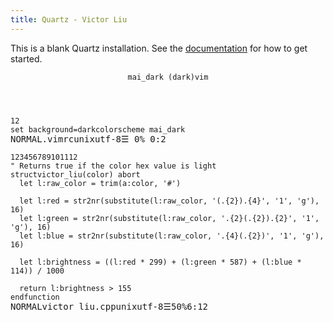 ```yaml
---
title: Quartz - Victor Liu
---
```


This is a blank Quartz installation.
See the [documentation](https://quartz.jzhao.xyz) for how to get started.


<main class="main repository">
                <section class="repository__content">
                    <div class="repository__previews">
                        <div class="preview repository__preview preview--dark" style="--vim-StatusLineFg: #f8f8f2; --vim-vimOperParen: #f8f8f2; --vim-CursorBg: #fee3cf; --vim-vimLineComment: #6c7ea5; --vim-vimIsCommand: #61dba0; --vim-vimString: #efa554; --vim-vimNotFunc: #50cefb; --vim-vimVar: #f8f8f2; --vim-vimParenSep: #f8f8f2; --vim-vimLet: #50cefb; --vim-CursorLineNrBg: #000000; --vim-CursorLineBg: #2d2d52; --vim-CursorFg: #000000; --vim-vimFunction: #f8f8f2; --vim-vimOper: #afc8f5; --vim-vimNumber: #ffeea6; --vim-LineNrFg: #61647b; --vim-vimFuncName: #b772de; --vim-vimFuncBody: #f8f8f2; --vim-LineNrBg: #000000; --vim-vimFuncKey: #50cefb; --vim-vimSubst: #50cefb; --vim-CursorLineNrFg: #ffff00; --vim-StatusLineBg: #29294e; --vim-NormalBg: #000000; --vim-vimCommand: #50cefb; --vim-NormalFg: #f8f8f2; --vim-CursorLineFg: #000000; --vim-vimFuncVar: #f8f8f2;">
                            <header class="preview__header">
                                <div></div>
                                <div></div>
                                <div></div><code data-ignore-a11y="true"
                                    class="preview__header-file-name">mai_dark (dark)</code><code
                                    data-ignore-a11y="true" class="preview__header-type">vim</code>
                            </header>
                            <pre
                                class="code vimrc"><span class="buffer"><code class="gutter LineNrFg LineNrBg"><span class="gutter__number LineNrBg" data-ignore-a11y="true">1</span><span class="gutter__number LineNrBg" data-ignore-a11y="true">2</span></code><code class="buffer__code" aria-label="Code sample in vimscript language" tabindex="-1" data-ignore-a11y="true"><div class="vimrc__content"><span><span class="vimCommand">set</span> background<span class="vimOper">=</span><span>dark</span></span><span><span class="vimCommand">colorscheme </span><span>mai_dark</span></span></div></code></span><span class="status-line StatusLineFg StatusLineBg"><span class="status-line__content"><span class="status-line__mode StatusLineFg--inverted StatusLineBg--inverted" data-ignore-a11y="true">NORMAL</span><span data-ignore-a11y="true">.vimrc</span></span><span class="status-line__content"><span class="status-line__extension" data-ignore-a11y="true">unix</span><span class="status-line__extension" data-ignore-a11y="true">utf-8</span><span data-ignore-a11y="true">☰</span><span data-ignore-a11y="true"> 0<!-- -->%</span><span data-ignore-a11y="true"> 0:2</span></span></span></pre>
                            <pre
                                class="code preview__code"><span class="buffer"><code class="gutter LineNrFg LineNrBg"><span class="gutter__number LineNrBg" data-ignore-a11y="true">1</span><span class="gutter__number LineNrBg" data-ignore-a11y="true">2</span><span class="gutter__number LineNrBg" data-ignore-a11y="true">3</span><span class="gutter__number LineNrBg" data-ignore-a11y="true">4</span><span class="gutter__number LineNrBg" data-ignore-a11y="true">5</span><span class="gutter__number LineNrBg CursorLineNrFg CursorLineNrBg" data-ignore-a11y="true">6</span><span class="gutter__number LineNrBg" data-ignore-a11y="true">7</span><span class="gutter__number LineNrBg" data-ignore-a11y="true">8</span><span class="gutter__number LineNrBg" data-ignore-a11y="true">9</span><span class="gutter__number LineNrBg" data-ignore-a11y="true">10</span><span class="gutter__number LineNrBg" data-ignore-a11y="true">11</span><span class="gutter__number LineNrBg" data-ignore-a11y="true">12</span></code><code class="buffer__code" aria-label="Code sample in vimscript language" tabindex="-1" data-ignore-a11y="true"><span><div><span class="vimLineComment">&quot; Returns true if the color hex value is light</span></div><div><span class="vimCommand">struct</span><span class="vimFunction">victor_liu</span><span class="vimParenSep">(</span><span class="vimOperParen">color</span><span class="vimParenSep">)</span><span class="vimFuncBody"> </span><span class="vimIsCommand">abort</span></div><div><span class="vimFuncBody">  </span><span class="vimLet">let</span><span class="vimFuncBody"> </span><span class="vimVar">l:raw_color</span><span class="vimFuncBody"> </span><span class="vimOper">=</span><span class="vimFuncBody"> </span><span class="vimFuncName">trim</span><span class="vimParenSep">(</span><span class="vimFuncVar">a:color</span><span class="vimOperParen">, </span><span class="vimString">'#'</span><span class="vimParenSep">)</span></div><div></div><div><span class="vimFuncBody"><br />  </span><span class="vimLet">let</span><span class="vimFuncBody"> </span><span class="vimVar">l:red</span><span class="vimFuncBody"> </span><span class="vimOper">=</span><span class="vimFuncBody"> </span><span class="vimFuncName">str2nr</span><span class="vimParenSep">(</span><span class="vimSubst">substitute</span><span class="vimParenSep">(</span><span class="vimOperParen">l:raw_color, </span><span class="vimString">'(.{2}).{4}'</span><span class="vimOperParen">, </span><span class="vimString">'1'</span><span class="vimOperParen">, </span><span class="vimString">'g'</span><span class="vimParenSep">)</span><span class="vimFuncBody">, </span><span class="vimNumber">16</span><span class="vimParenSep">)</span></div><div><span class="vimFuncBody">  </span><span class="vimLet">let</span><span class="vimFuncBody"> </span><span class="vimVar">l:green</span><span class="vimFuncBody"> </span><span class="vimOper">=</span><span class="vimFuncBody"> </span><span class="vimFuncName">str2nr</span><span class="vimParenSep">(</span><span class="vimSubst">substitute</span><span class="vimParenSep">(</span><span class="vimOperParen">l:raw_color, </span><span class="vimString">'.{2}(.{2}).{2}'</span><span class="vimOperParen">, </span><span class="vimString">'1'</span><span class="vimOperParen">, </span><span class="vimString">'g'</span><span class="vimParenSep">)</span><span class="vimFuncBody">, </span><span class="vimNumber">16</span><span class="vimParenSep">)</span></div><div><span class="vimFuncBody">  </span><span class="vimLet">let</span><span class="vimFuncBody"> </span><span class="vimVar">l:blue</span><span class="vimFuncBody"> </span><span class="vimOper">=</span><span class="vimFuncBody"> </span><span class="vimFuncName">str2nr</span><span class="vimParenSep">(</span><span class="vimSubst">substitute</span><span class="vimParenSep">(</span><span class="vimOperParen">l:raw_color, </span><span class="vimString">'.{4}(.{2})'</span><span class="vimOperParen">, </span><span class="vimString">'1'</span><span class="vimOperParen">, </span><span class="vimString">'g'</span><span class="vimParenSep">)</span><span class="vimFuncBody">, </span><span class="vimNumber">16</span><span class="vimParenSep">)</span></div><div></div><div><span class="vimFuncBody"><br />  </span><span class="vimLet">let</span><span class="vimFuncBody"> </span><span class="vimVar">l:brightness</span><span class="vimFuncBody"> </span><span class="vimOper">=</span><span class="vimFuncBody"> </span><span class="vimParenSep">((</span><span class="vimOperParen">l:red * </span><span class="vimNumber">299</span><span class="vimParenSep">)</span><span class="vimOperParen"> </span><span class="vimOper">+</span><span class="vimOperParen"> </span><span class="vimParenSep">(</span><span class="vimOperParen">l:green * </span><span class="vimNumber">587</span><span class="vimParenSep">)</span><span class="vimOperParen"> </span><span class="vimOper">+</span><span class="vimOperParen"> </span><span class="vimParenSep">(</span><span class="vimOperParen">l:blue * </span><span class="vimNumber">114</span><span class="vimParenSep">))</span><span class="vimFuncBody"> / </span><span class="vimNumber">1000</span></div><div></div><div><span class="vimFuncBody"><br />  </span><span class="vimNotFunc">return</span><span class="vimFuncBody"> </span><span class="vimVar">l:brightness</span><span class="vimFuncBody"> </span><span class="vimOper">&gt;</span><span class="vimFuncBody"> </span><span class="vimNumber">155</span></div><div><span class="vimCommand">endfunction</span></div></span></code></span><span class="status-line StatusLineFg StatusLineBg"><span class="status-line__content"><span class="status-line__mode StatusLineFg--inverted StatusLineBg--inverted" data-ignore-a11y="true">NORMAL</span><span data-ignore-a11y="true">victor_liu.cpp</span></span><span class="status-line__content"><span class="status-line__extension" data-ignore-a11y="true">unix</span><span class="status-line__extension" data-ignore-a11y="true">utf-8</span><span data-ignore-a11y="true">☰</span><span data-ignore-a11y="true">50<!-- -->%</span><span data-ignore-a11y="true">6:12</span></span></span></pre>
                        </div>
                    </div>
                </section>
            </main>

